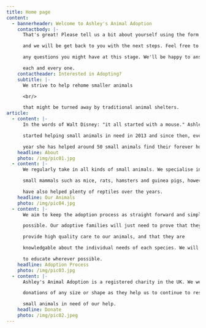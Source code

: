 ```yaml
---
title: Home page
content:
  - bannerheader: Welcome to Ashley's Animal Adoption
    contactbody: |-
      That's great! Please tell us a bit about yourself using the form below

      and we will be get back to you with the next steps. Feel free to ask

      any questions you might have at this stage. We'll be happy to answer

      each and every one.
    contactheader: Interested in Adopting?
    subtitle: |-
      We strive to help rehome smaller animals

      <br/>

      that might be turned away by traditional animal shelters.
article:
  - content: |-
      In the words of Walt Disney: "it all started with a mouse." Ashley

      started helping small animals in need in 2013 and since then, every

      year she has helped around 50 small animals find their forever homes.
    headline: About
    photo: /img/pic01.jpg
  - content: |-
      We regularly take in all kinds of small animals. We specialise in

      small mammals such as mice, rats, hamsters and guinea pigs, however, we

      have also helped plenty of reptiles over the years.
    headline: Our Animals
    photo: /img/pic04.jpg
  - content: |-
      We aim to keep the adoption process as straight forward and simple as

      possible. Our adoptive families will just need to prove that they can

      provide high quality care to our animals, and that they are

      knowledgable about the individual needs of each species. We will help

      to educate wherever possible.
    headline: Adoption Process
    photo: /img/pic03.jpg
  - content: |-
      Ashley's Animal Adoption is a registered charity in the UK. We welcome

      donations of any size or shape as they help us to continue to resue

      small animals in need of our help.
    headline: Donate
    photo: /img/pic02.jpeg
---
```


